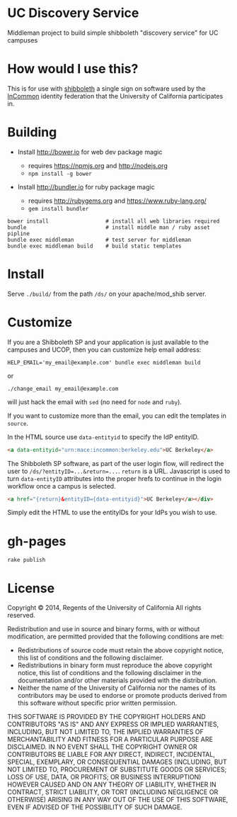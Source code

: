 UC Discovery Service
====================

Middleman project to build simple shibboleth "discovery service"
for UC campuses

# How would I use this?

This is for use with [shibboleth](https://shibboleth.net) a single
sign on software used by the [InCommon](http://www.incommon.org) identity federation
that the University of California participates in.

# Building

 * Install http://bower.io for web dev package magic
   * requires https://npmjs.org and http://nodejs.org
   * `npm install -g bower`

 * Install http://bundler.io for ruby package magic
   * requires http://rubygems.org and https://www.ruby-lang.org/
   * `gem install bundler`

```
bower install                  # install all web libraries required
bundle                         # install middle man / ruby asset pipline
bundle exec middleman          # test server for middleman
bundle exec middleman build    # build static templates
```

# Install
Serve `./build/` from the path `/ds/` on your apache/mod_shib server.

# Customize
If you are a Shibboleth SP and your application is just available to the 
campuses and UCOP, then you can customize help email address:
```
HELP_EMAIL='my_email@example.com' bundle exec middleman build
```
or 
```
./change_email my_email@example.com
```
will just hack the email with `sed` (no need for `node` and `ruby`).

If you want to customize more than the email, you can edit the templates in `source`.  

In the HTML source use `data-entityid` to specify the IdP entityID.
```html
<a data-entityid="urn:mace:incommon:berkeley.edu">UC Berkeley</a>
```

The Shibboleth SP software, as part of the user login flow, will redirect the user
to `/ds/?entityID=...&return=...`.  `return` is a URL.  Javascript is used to turn
`data-entityID` attributes into the proper hrefs to continue in the login workflow
once a campus is selected.

```html
<a href="{return}&entityID={data-entityid}">UC Berkeley</a></div>
```

Simply edit the HTML to use the entityIDs for your IdPs you wish to use.

# gh-pages

```
rake publish
```

# License 

Copyright © 2014, Regents of the University of California
All rights reserved.

Redistribution and use in source and binary forms, with or without 
modification, are permitted provided that the following conditions are met:

- Redistributions of source code must retain the above copyright notice, 
  this list of conditions and the following disclaimer.
- Redistributions in binary form must reproduce the above copyright notice, 
  this list of conditions and the following disclaimer in the documentation 
  and/or other materials provided with the distribution.
- Neither the name of the University of California nor the names of its
  contributors may be used to endorse or promote products derived from this 
  software without specific prior written permission.

THIS SOFTWARE IS PROVIDED BY THE COPYRIGHT HOLDERS AND CONTRIBUTORS "AS IS" 
AND ANY EXPRESS OR IMPLIED WARRANTIES, INCLUDING, BUT NOT LIMITED TO, THE 
IMPLIED WARRANTIES OF MERCHANTABILITY AND FITNESS FOR A PARTICULAR PURPOSE 
ARE DISCLAIMED. IN NO EVENT SHALL THE COPYRIGHT OWNER OR CONTRIBUTORS BE 
LIABLE FOR ANY DIRECT, INDIRECT, INCIDENTAL, SPECIAL, EXEMPLARY, OR 
CONSEQUENTIAL DAMAGES (INCLUDING, BUT NOT LIMITED TO, PROCUREMENT OF 
SUBSTITUTE GOODS OR SERVICES; LOSS OF USE, DATA, OR PROFITS; OR BUSINESS 
INTERRUPTION) HOWEVER CAUSED AND ON ANY THEORY OF LIABILITY, WHETHER IN 
CONTRACT, STRICT LIABILITY, OR TORT (INCLUDING NEGLIGENCE OR OTHERWISE) 
ARISING IN ANY WAY OUT OF THE USE OF THIS SOFTWARE, EVEN IF ADVISED OF THE 
POSSIBILITY OF SUCH DAMAGE.
